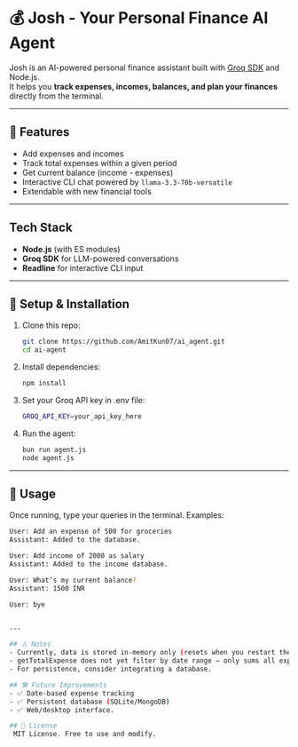 # 💰 Josh - Your Personal Finance AI Agent

Josh is an AI-powered personal finance assistant built with [Groq SDK](https://groq.com) and Node.js.  
It helps you **track expenses, incomes, balances, and plan your finances** directly from the terminal.  

---

## 🚀 Features
- Add expenses and incomes  
- Track total expenses within a given period  
- Get current balance (income - expenses)  
- Interactive CLI chat powered by `llama-3.3-70b-versatile`  
- Extendable with new financial tools  

---

##  Tech Stack
- **Node.js** (with ES modules)  
- **Groq SDK** for LLM-powered conversations  
- **Readline** for interactive CLI input  

---

## 🔧 Setup & Installation

1. Clone this repo:
   ```bash
   git clone https://github.com/AmitKun07/ai_agent.git
   cd ai-agent
2. Install dependencies:
   ```bash
   npm install
3. Set your Groq API key in .env file:
   ```bash
   GROQ_API_KEY=your_api_key_here
4. Run the agent:
   ```bash
   bun run agent.js
   node agent.js
---
## 💬 Usage
   Once running, type your queries in the terminal.
   Examples:
   ```bash
   User: Add an expense of 500 for groceries
   Assistant: Added to the database.

   User: Add income of 2000 as salary
   Assistant: Added to the income database.

   User: What’s my current balance?
   Assistant: 1500 INR

   User: bye


---  

## ⚠️ Notes
   - Currently, data is stored in-memory only (resets when you restart the program).  
   - getTotalExpense does not yet filter by date range — only sums all expenses.  
   - For persistence, consider integrating a database.

 ## 🛠️ Future Improvements
   - ✅ Date-based expense tracking  
   - ✅ Persistent database (SQLite/MongoDB)  
   - ✅ Web/desktop interface.

## 📄 License
    MIT License. Free to use and modify.



    
    

